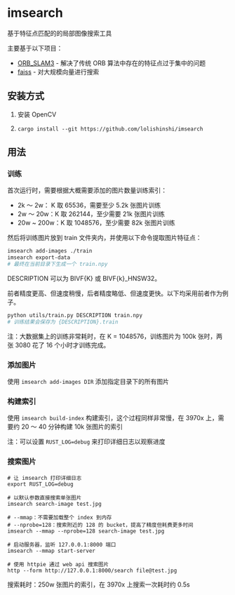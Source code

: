 # imsearch

基于特征点匹配的的局部图像搜索工具

主要基于以下项目：

- [ORB_SLAM3](https://github.com/UZ-SLAMLab/ORB_SLAM3) - 解决了传统 ORB 算法中存在的特征点过于集中的问题
- [faiss](https://github.com/facebookresearch/faiss) - 对大规模向量进行搜索

## 安装方式

1. 安装 OpenCV

2. `cargo install --git https://github.com/lolishinshi/imsearch`

## 用法

### 训练

首次运行时，需要根据大概需要添加的图片数量训练索引：

- 2k ～ 2w： K 取 65536，需要至少 5.2k 张图片训练
- 2w ～ 20w：K 取 262144，至少需要 21k 张图片训练
- 20w ~ 200w：K 取 1048576，至少需要 82k 张图片训练

然后将训练图片放到 train 文件夹内，并使用以下命令提取图片特征点：

```bash
imsearch add-images ./train
imsearch export-data
# 最终在当前目录下生成一个 train.npy
```

DESCRIPTION 可以为 BIVF{K} 或 BIVF{k}\_HNSW32。

前者精度更高、但速度稍慢，后者精度略低、但速度更快。以下均采用前者作为例子。

```bash
python utils/train.py DESCRIPTION train.npy
# 训练结果会保存为 {DESCRIPTION}.train
```

注：大数据集上的训练非常耗时，在 K = 1048576，训练图片为 100k 张时，两张 3080 花了 16 个小时才训练完成。

### 添加图片

使用 `imsearch add-images DIR` 添加指定目录下的所有图片

### 构建索引

使用 `imsearch build-index` 构建索引，这个过程同样非常慢，在 3970x 上，需要约 20 ～ 40 分钟构建 10k 张图片的索引

注：可以设置 `RUST_LOG=debug` 来打印详细日志以观察进度

### 搜索图片

```shell
# 让 imsearch 打印详细日志
export RUST_LOG=debug

# 以默认参数直接搜索单张图片
imsearch search-image test.jpg

# --mmap：不需要加载整个 index 到内存
# --nprobe=128：搜索附近的 128 的 bucket，提高了精度但耗费更多时间
imsearch --mmap --nprobe=128 search-image test.jpg

# 启动服务器，监听 127.0.0.1:8000 端口
imsearch --mmap start-server

# 使用 httpie 通过 web api 搜索图片
http --form http://127.0.0.1:8000/search file@test.jpg
```

搜索耗时：250w 张图片的索引，在 3970x 上搜索一次耗时约 0.5s
